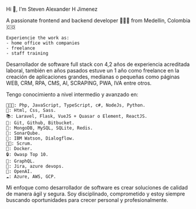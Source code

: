 

Hi 👋, I'm Steven Alexander H Jimenez

A passionate frontend and backend developer 👨🏻‍💻 from Medellin, Colombia 🇨🇴

    Experiencie the work as:
    - home office with companies
    - freelance
    - staff training 

    
Desarrollador de software full stack con 4,2 años de experiencia acreditada laboral, también en años pasados estuve un 1 año como freelance en la creación de aplicaciones grandes, medianas o pequeñas como páginas WEB, CRM, RPA, CMS, AI, SCRAPING, PWA, IVA entre otros.

Tengo conocimiento a nivel intermedio y avanzado en:


    👨🏻‍💻: Php, JavaScript, TypeScript, c#, NodeJs, Python.
    🔖: Html, Css, Sass.
    📚: Laravel, Flask, VueJS + Quasar o Element, ReactJS.
    🧰: Git, Github, Bitbucket.
    💾: MongoDB, MySQL, SQLite, Redis.
    🥷: SonarQube.
    🤖: IBM Watson, Dialogflow.
    👨‍🏫: Scrum.
    🫙: Docker.
    🔒: Owasp Top 10.
    💁: GraphQL.
    🧰: Jira, azure devops.
    🤖: OpenAI.
    ☁️: Azure, AWS, GCP.

Mi enfoque como desarrollador de software es crear soluciones de calidad de manera ágil y segura. Soy disciplinado, comprometido y estoy siempre buscando oportunidades para crecer personal y profesionalmente.
